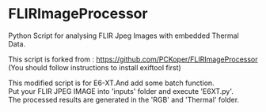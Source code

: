 # FLIRImageProcessor
Python Script for analysing FLIR Jpeg Images with embedded Thermal Data.

This script is forked from : https://github.com/PCKoper/FLIRImageProcessor  
(You should follow instructions to install exiftool first)  
  
This modified script is for E6-XT.And add some batch function.  
Put your FLIR JPEG IMAGE into 'inputs' folder and execute 'E6XT.py'.  
The processed results are generated in the 'RGB' and 'Thermal' folder.

